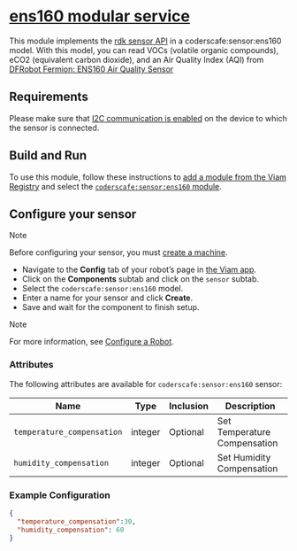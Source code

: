 # [ens160 modular service](https://app.viam.com/module/coderscafe/ens160)
This module implements the [rdk sensor API](https://github.com/rdk/sensor-api) in a coderscafe:sensor:ens160 model.
With this model, you can read VOCs (volatile organic compounds), eCO2 (equivalent carbon dioxide), and an Air Quality Index (AQI) from [DFRobot Fermion: ENS160 Air Quality Sensor](https://www.dfrobot.com/product-2523.html)

## Requirements
Please make sure that [I2C communication is enabled](https://docs.viam.com/operate/reference/prepare/rpi-setup/#enable-communication-protocols) on the device to which the sensor is connected.

## Build and Run

To use this module, follow these instructions to [add a module from the Viam Registry](https://docs.viam.com/registry/configure/#add-a-modular-resource-from-the-viam-registry) and select the [`coderscafe:sensor:ens160` module](https://app.viam.com/module/coderscafe/ens160).

## Configure your sensor

> [!NOTE]  
> Before configuring your sensor, you must [create a machine](https://docs.viam.com/manage/fleet/machines/#add-a-new-machine).

* Navigate to the **Config** tab of your robot’s page in [the Viam app](https://app.viam.com/).
* Click on the **Components** subtab and click on the `sensor` subtab.
* Select the `coderscafe:sensor:ens160` model. 
* Enter a name for your sensor and click **Create**.
* Save and wait for the component to finish setup.

> [!NOTE]  
> For more information, see [Configure a Robot](https://docs.viam.com/manage/configuration/).

### Attributes

The following attributes are available for `coderscafe:sensor:ens160` sensor:

| Name | Type | Inclusion | Description |
| ---- | ---- | --------- | ----------- |
| `temperature_compensation` | integer | Optional |  Set Temperature Compensation |
| `humidity_compensation` | integer | Optional |  Set Humidity Compensation |

### Example Configuration

```json
{
  "temperature_compensation":30,
  "humidity_compensation": 60
}
```

